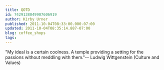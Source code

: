 ```yaml
---
title: QOTD
id: 7429138049907606919
author: Kirby Urner
published: 2011-10-04T08:33:00.000-07:00
updated: 2011-10-04T08:35:14.887-07:00
blog: coffee_shops
tags: 
---
```


"My ideal is a certain coolness. A temple providing a setting for the passions without meddling with them."-- Ludwig Wittgenstein (Culture and Values)
